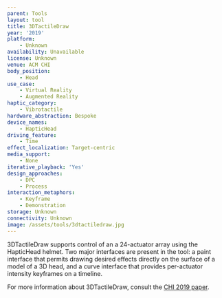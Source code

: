 ```yaml
---
parent: Tools
layout: tool
title: 3DTactileDraw
year: '2019'
platform:
    - Unknown
availability: Unavailable
license: Unknown
venue: ACM CHI
body_position:
    - Head
use_case:
    - Virtual Reality
    - Augmented Reality
haptic_category:
    - Vibrotactile
hardware_abstraction: Bespoke
device_names:
    - HapticHead
driving_feature:
    - Time
effect_localization: Target-centric
media_support:
    - None
iterative_playback: 'Yes'
design_approaches:
    - DPC
    - Process
interaction_metaphors:
    - Keyframe
    - Demonstration
storage: Unknown
connectivity: Unknown
image: /assets/tools/3dtactiledraw.jpg
---
```

3DTactileDraw supports control of an a 24-actuator array using the HapticHead helmet.
Two major interfaces are present in the tool: a paint interface that permits drawing desired effects directly on the surface of a model of a 3D head, and a curve interface that provides per-actuator intensity keyframes on a timeline.

For more information about 3DTactileDraw, consult the [CHI 2019 paper](https://doi.org/10.1145/3290607.3313030).
